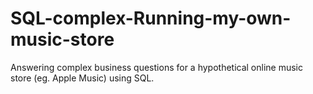 # SQL-complex-Running-my-own-music-store
Answering complex business questions for a hypothetical online music store (eg. Apple Music) using SQL.
